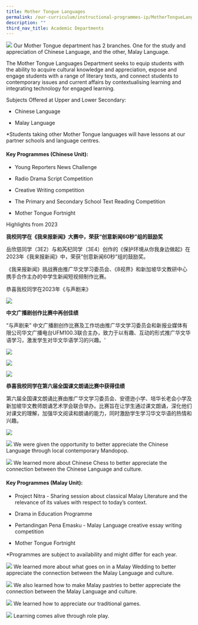 ```yaml
---
title: Mother Tongue Languages
permalink: /our-curriculum/instructional-programmes-ip/MotherTongueLanguages/
description: ""
third_nav_title: Academic Departments
---
```

![](/images/IP%20Departments/Mother%20Tongue/Capture.png)
Our Mother Tongue department has 2 branches. One for the study and appreciation of Chinese Language, and the other, Malay Language.


The Mother Tongue Languages Department seeks to equip students with the ability to acquire cultural knowledge and appreciation, expose and engage students with a range of literary texts, and connect students to contemporary issues and current affairs by contextualising learning and integrating technology for engaged learning.

Subjects Offered at Upper and Lower Secondary:

*   Chinese Language
    
*   Malay Language
    

\*Students taking other Mother Tongue languages will have lessons at our partner schools and language centres. 

#### Key Programmes (Chinese Unit):

*   Young Reporters News Challenge 
    
*   Radio Drama Script Competition 
    
*   Creative Writing competition 
    
*   The Primary and Secondary School Text Reading Competition 
    
*   Mother Tongue Fortnight 

Highlights from 2023

**我校同学在《我来报新闻》大赛中，荣获“创意新闻60秒”组的鼓励奖**

岳欣慈同学（3E2）与和芮杞同学（3E4）创作的《保护环境从你我身边做起》在2023年《我来报新闻》中，荣获“创意新闻60秒”组的鼓励奖。

《我来报新闻》挑战赛由推广华文学习委员会、《8视界》和新加坡华文教研中心携手合作主办的中学生新闻短视频制作比赛。

恭喜我校同学在2023年《与声剧来》

![](/images/capture%206.PNG)

**中文广播剧创作比赛中再创佳绩**

“与声剧来” 中文广播剧创作比赛及工作坊由推广华文学习委员会和新报业媒体有限公司华文广播电台UFM100.3联合主办，致力于以有趣、互动的形式推广华文华语学习，激发学生对华文华语学习的兴趣。'

![](/images/IP%20Departments/Mother%20Tongue/capture%201.PNG)

![](/images/IP%20Departments/Mother%20Tongue/capture%202.PNG)

![](/images/IP%20Departments/Mother%20Tongue/capture%203.PNG)



**恭喜我校同学在第六届全国课文朗诵比赛中获得佳绩**

第六届全国课文朗诵比赛由推广华文学习委员会、安德逊小学、培华长老会小学及新加坡华文教师朗诵艺术学会联合举办。比赛旨在让学生通过课文朗诵，深化他们对课文的理解，加强华文阅读和朗诵的能力，同时激励学生学习华文华语的热情和兴趣。

![](/images/IP%20Departments/Mother%20Tongue/capture%204.PNG)

![](/images/IP%20Departments/Mother%20Tongue/SEC%203%20Cultural%20activitives_xin%20yao%20Concert%205.jpeg)
We were given the opportunity to better appreciate the Chinese Language through local contemporary Mandopop.

![](/images/IP%20Departments/Mother%20Tongue/SEC%203%20Cultural%20activitives_Chinese%20Chess%205.jpeg)
We learned more about Chinese Chess to better appreciate the connection between the Chinese Language and culture.
    

#### Key Programmes (Malay Unit):

*   Project Nitra - Sharing session about classical Malay Literature and the relevance of its values with respect to today’s context. 
    
*   Drama in Education Programme 
    
*   Pertandingan Pena Emasku - Malay Language creative essay writing competition
    
*   Mother Tongue Fortnight 
    

\*Programmes are subject to availability and might differ for each year.



![](/images/IP%20Departments/Mother%20Tongue/S1_all.jpeg)
We learned more about what goes on in a Malay Wedding to better appreciate the connection between the Malay Language and culture.

![](/images/IP%20Departments/Mother%20Tongue/S3_Dadar2.jpg)
We also learned how to make Malay pastries to better appreciate the connection between the Malay Language and culture.

![](/images/IP%20Departments/Mother%20Tongue/capture%208.PNG)
We learned how to appreciate our traditional games.

![](/images/IP%20Departments/Mother%20Tongue/capture%209.PNG) Learning comes alive through role play.



